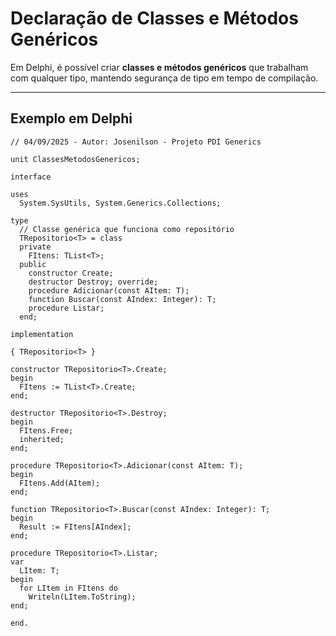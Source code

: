 # Declaração de Classes e Métodos Genéricos

Em Delphi, é possível criar **classes e métodos genéricos** que trabalham com qualquer tipo, mantendo segurança de tipo em tempo de compilação.

---

## Exemplo em Delphi

```delphi
// 04/09/2025 - Autor: Josenilson - Projeto PDI Generics

unit ClassesMetodosGenericos;

interface

uses
  System.SysUtils, System.Generics.Collections;

type
  // Classe genérica que funciona como repositório
  TRepositorio<T> = class
  private
    FItens: TList<T>;
  public
    constructor Create;
    destructor Destroy; override;
    procedure Adicionar(const AItem: T);
    function Buscar(const AIndex: Integer): T;
    procedure Listar;
  end;

implementation

{ TRepositorio<T> }

constructor TRepositorio<T>.Create;
begin
  FItens := TList<T>.Create;
end;

destructor TRepositorio<T>.Destroy;
begin
  FItens.Free;
  inherited;
end;

procedure TRepositorio<T>.Adicionar(const AItem: T);
begin
  FItens.Add(AItem);
end;

function TRepositorio<T>.Buscar(const AIndex: Integer): T;
begin
  Result := FItens[AIndex];
end;

procedure TRepositorio<T>.Listar;
var
  LItem: T;
begin
  for LItem in FItens do
    Writeln(LItem.ToString);
end;

end.
